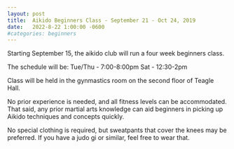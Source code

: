 ```yaml
---
layout: post
title:  Aikido Beginners Class - September 21 - Oct 24, 2019
date:   2022-8-22 1:00:00 -0600
#categories: beginners
---
```


Starting September 15, the aikido club will run a four week beginners class.

The schedule will be:
Tue/Thu - 7:00-8:00pm
Sat - 12:30-2pm

Class will be held in the gynmastics room on the second floor of Teagle Hall.

No prior experience is needed, and all fitness levels can be accommodated. That said, any prior martial arts knowledge can aid beginners in picking up Aikido techniques and concepts quickly.

No special clothing is required, but sweatpants that cover the knees may be preferred. If you have a judo gi or similar, feel free to wear that.
